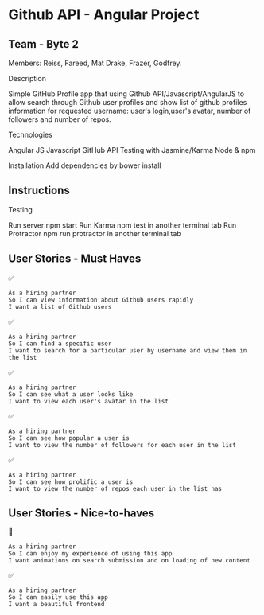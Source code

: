 Github API - Angular Project
===================

Team - Byte 2
-------

Members: Reiss, Fareed, Mat Drake, Frazer, Godfrey.


Description

Simple GitHub Profile app that using Github API/Javascript/AngularJS to allow search through Github user profiles and show list of github profiles information for requested username: user's login,user's avatar, number of followers and number of repos.




Technologies

Angular JS
Javascript
GitHub API
Testing with Jasmine/Karma
Node & npm


Installation
Add dependencies by bower install

Instructions
-------

Testing

Run server npm start
Run Karma npm test in another terminal tab
Run Protractor npm run protractor in another terminal tab

User Stories - Must Haves
-------

:white_check_mark:
```
As a hiring partner
So I can view information about Github users rapidly
I want a list of Github users
```

:white_check_mark:
```
As a hiring partner
So I can find a specific user
I want to search for a particular user by username and view them in the list
```
:white_check_mark:
```
As a hiring partner
So I can see what a user looks like
I want to view each user's avatar in the list
```
:white_check_mark:
```
As a hiring partner
So I can see how popular a user is
I want to view the number of followers for each user in the list
```
:white_check_mark:
```
As a hiring partner
So I can see how prolific a user is
I want to view the number of repos each user in the list has
```


User Stories - Nice-to-haves
-------
:construction:
```
As a hiring partner
So I can enjoy my experience of using this app
I want animations on search submission and on loading of new content
```
:white_check_mark:
```
As a hiring partner
So I can easily use this app
I want a beautiful frontend
```
